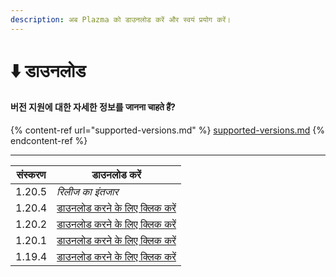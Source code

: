 ```yaml
---
description: अब Plazma को डाउनलोड करें और स्वयं प्रयोग करें।
---
```


# ⬇️ डाउनलोड

#### 버전 지원에 대한 자세한 정보를 जानना चाहते हैं?

{% content-ref url="supported-versions.md" %}
[supported-versions.md](supported-versions.md)
{% endcontent-ref %}

***

<table data-view="cards"><thead><tr><th>संस्करण</th><th>डाउनलोड करें</th></tr></thead><tbody><tr><td>1.20.5</td><td><em>रिलीज का इंतजार</em></td></tr><tr><td>1.20.4</td><td><a href="https://github.com/PlazmaMC/Plazma/releases/download/build/1.20.4/latest/plazma-paperclip-1.20.4-R0.1-SNAPSHOT-reobf.jar">डाउनलोड करने के लिए क्लिक करें</a></td></tr><tr><td>1.20.2</td><td><a href="https://github.com/PlazmaMC/Plazma/releases/download/build/1.20.2/latest/plazma-paperclip-1.20.2-R0.1-SNAPSHOT-reobf.jar">डाउनलोड करने के लिए क्लिक करें</a></td></tr><tr><td>1.20.1</td><td><a href="https://github.com/PlazmaMC/Plazma/releases/download/build/1.20.1/latest/plazma-paperclip-1.20.1-R0.1-SNAPSHOT-reobf.jar">डाउनलोड करने के लिए क्लिक करें</a></td></tr><tr><td>1.19.4</td><td><a href="https://github.com/PlazmaMC/Plazma/releases/download/build/1.19.4/latest/plazma-paperclip-1.19.4-R0.1-SNAPSHOT-reobf.jar">डाउनलोड करने के लिए क्लिक करें</a></td></tr></tbody></table>
